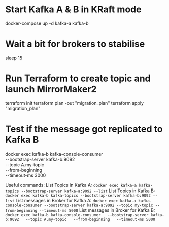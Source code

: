 # Start Kafka A & B in KRaft mode
docker-compose up -d kafka-a kafka-b

# Wait a bit for brokers to stabilise
sleep 15

# Run Terraform to create topic and launch MirrorMaker2
terraform init
terraform plan -out "migration_plan"
terraform apply "migration_plan"

# Test if the message got replicated to Kafka B
docker exec kafka-b kafka-console-consumer \
  --bootstrap-server kafka-b:9092 \
  --topic A.my-topic \
  --from-beginning \
  --timeout-ms 3000


Useful commands:
List Topics in Kafka A: `docker exec kafka-a kafka-topics --bootstrap-server kafka-a:9092 --list`
List Topics in Kafka B: `docker exec kafka-b kafka-topics --bootstrap-server kafka-b:9092 --list`
List messages in Broker for Kafka A: `docker exec kafka-a kafka-console-consumer --bootstrap-server kafka-a:9092 --topic my-topic --from-beginning --timeout-ms 5000`
List messages in Broker for Kafka B: `docker exec kafka-b kafka-console-consumer   --bootstrap-server kafka-b:9092   --topic A.my-topic   --from-beginning   --timeout-ms 5000`
